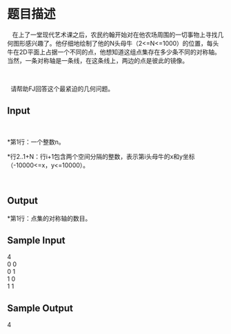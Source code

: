 # 题目描述


<p>
   在上了一堂现代艺术课之后，农民约翰开始对在他农场周围的一切事物上寻找几何图形感兴趣了。他仔细地绘制了他的N头母牛（2&lt;=N&lt;=1000）的位置，每头牛在2D平面上占据一个不同的点，他想知道这组点集存在多少条不同的对称轴。当然，一条对称轴是一条线，在这条线上，两边的点是彼此的镜像。
</p>
<p>
<br/>
</p>
<p>
  请帮助FJ回答这个最紧迫的几何问题。
</p>
<h2>
Input
</h2>
<div>
<p>
<br/>
</p>
<p>
*第1行：一个整数n。
</p>
<p>
*行2..1+N：行i+1包含两个空间分隔的整数，表示第i头母牛的x和y坐标（-10000&lt;=x，y&lt;=10000）。
</p>
<p>
<br/>
</p>
</div>
<h2>
Output
</h2>
<div>
<p>
*第1行：点集的对称轴的数目。
</p>
</div>
<h2>
Sample Input
</h2>
<div>
4<br/>
0 0<br/>
0 1<br/>
1 0<br/>
1 1<br/>
</div>
<h2>
Sample Output
</h2>
<div>
4
</div>
